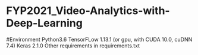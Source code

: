 # FYP2021_Video-Analytics-with-Deep-Learning

#Environment
Python3.6
TensorFLow 1.13.1 (or gpu, with CUDA 10.0, cuDNN 7.4)
Keras 2.1.0
Other requirements in requirements.txt
